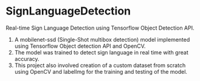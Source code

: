 # SignLanguageDetection

Real-time Sign Language Detection using Tensorflow Object Detection API. 

1. A mobilenet-ssd (Single-Shot multibox detection) model implemented using Tensorflow Object detection API and OpenCV. 
2. The model was trained to detect sign language in real time with great accuracy. 
3. This project also involved creation of a custom dataset from scratch using OpenCV and labelImg for the training and testing of the model.
